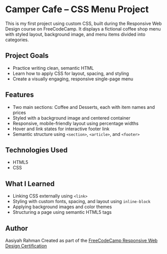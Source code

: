 # Camper Cafe – CSS Menu Project

This is my first project using custom CSS, built during the Responsive Web Design course on FreeCodeCamp. It displays a fictional coffee shop menu with styled layout, background image, and menu items divided into categories.

##  Project Goals

- Practice writing clean, semantic HTML
- Learn how to apply CSS for layout, spacing, and styling
- Create a visually engaging, responsive single-page menu

##  Features

- Two main sections: Coffee and Desserts, each with item names and prices
- Styled with a background image and centered container
- Responsive, mobile-friendly layout using percentage widths
- Hover and link states for interactive footer link
- Semantic structure using `<section>`, `<article>`, and `<footer>`

##  Technologies Used

- HTML5
- CSS

##  What I Learned

- Linking CSS externally using `<link>`
- Styling with custom fonts, spacing, and layout using `inline-block`
- Applying background images and color themes
- Structuring a page using semantic HTML5 tags

##  Author

Aasiyah Rahman 
Created as part of the [FreeCodeCamp Responsive Web Design Certification](https://www.freecodecamp.org)
